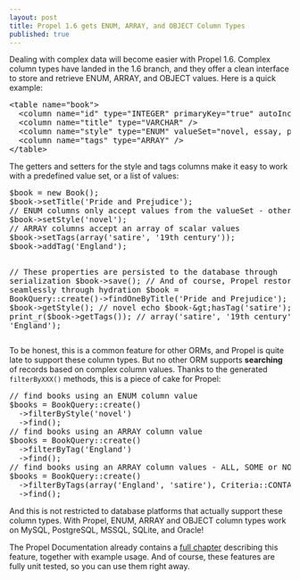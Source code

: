 ```yaml
---
layout: post
title: Propel 1.6 gets ENUM, ARRAY, and OBJECT Column Types
published: true
---
```

<p>Dealing with complex data will become easier with Propel 1.6. Complex column types have landed in the 1.6 branch, and they offer a clean interface to store and retrieve ENUM, ARRAY, and OBJECT values. Here is a quick example:</p>
<div class="CodeRay">
  <div class="code"><pre>&lt;table name=&quot;book&quot;&gt;
  &lt;column name=&quot;id&quot; type=&quot;INTEGER&quot; primaryKey=&quot;true&quot; autoIncrement=&quot;true&quot; /&gt;
  &lt;column name=&quot;title&quot; type=&quot;VARCHAR&quot; /&gt;
  &lt;column name=&quot;style&quot; type=&quot;ENUM&quot; valueSet=&quot;novel, essay, poetry&quot; /&gt;
  &lt;column name=&quot;tags&quot; type=&quot;ARRAY&quot; /&gt;
&lt;/table&gt;</pre></div>
</div>

<p>The getters and setters for the style and tags columns make it easy to work with a predefined value set, or a list of values:<!--more--></p>
<div class="CodeRay">
  <div class="code"><pre>$book = new Book();
$book-&gt;setTitle('Pride and Prejudice');
// ENUM columns only accept values from the valueSet - other values throw an Exception
$book-&gt;setStyle('novel');
// ARRAY columns accept an array of scalar values
$book-&gt;setTags(array('satire', '19th century'));
$book-&gt;addTag('England');

// These properties are persisted to the database through serialization
$book-&gt;save();
// And of course, Propel restores them seamlessly through hydration
$book = BookQuery::create()-&gt;findOneByTitle('Pride and Prejudice');
echo $book-&gt;getStyle(); // novel
echo $book-&gt;hasTag('satire'); // true
print_r($book-&gt;getTags()); // array('satire', '19th century', 'England');</pre></div>
</div>

<p>To be honest, this is a common feature for other ORMs, and Propel is quite late to support these column types. But no other ORM supports <strong>searching</strong> of records based on complex column values. Thanks to the generated <code>filterByXXX()</code> methods, this is a piece of cake for Propel:</p>
<div class="CodeRay">
  <div class="code"><pre>// find books using an ENUM column value
$books = BookQuery::create()
  -&gt;filterByStyle('novel')
  -&gt;find();
// find books using an ARRAY column value
$books = BookQuery::create()
  -&gt;filterByTag('England')
  -&gt;find();
// find books using an ARRAY column values - ALL, SOME or NONE
$books = BookQuery::create()
  -&gt;filterByTags(array('England', 'satire'), Criteria::CONTAINS_SOME)
  -&gt;find();</pre></div>
</div>

<p>And this is not restricted to database platforms that actually support these column types. With Propel, ENUM, ARRAY and OBJECT column types work on MySQL, PostgreSQL, MSSQL, SQLite, and Oracle!</p>
<p>The Propel Documentation already contains a <a href="http://www.propelorm.org/wiki/Documentation/1.6/Advanced-Column-Types">full chapter</a> describing this feature, together with example usage. And of course, these features are fully unit tested, so you can use them right away.</p>
